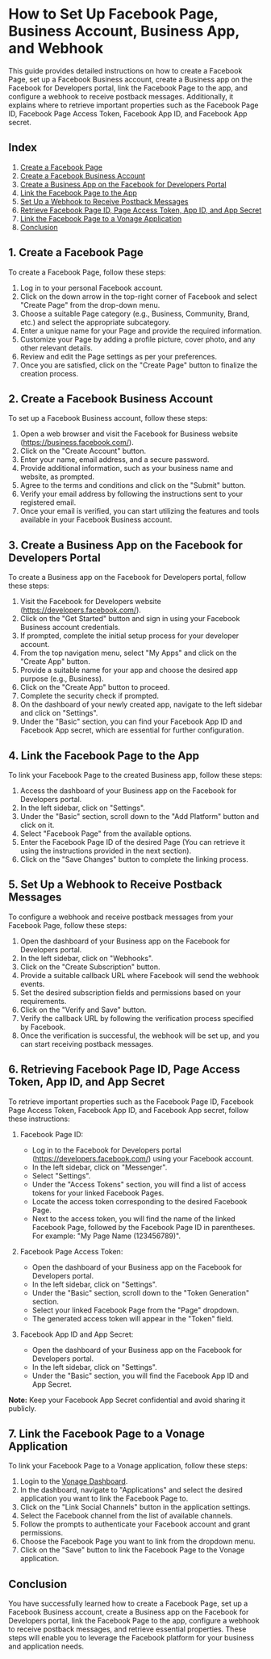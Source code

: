 # How to Set Up Facebook Page, Business Account, Business App, and Webhook

This guide provides detailed instructions on how to create a Facebook Page, set up a Facebook Business account, create a Business app on the Facebook for Developers portal, link the Facebook Page to the app, and configure a webhook to receive postback messages. Additionally, it explains where to retrieve important properties such as the Facebook Page ID, Facebook Page Access Token, Facebook App ID, and Facebook App secret.

## Index

1. [Create a Facebook Page](#1-create-a-facebook-page)
2. [Create a Facebook Business Account](#2-create-a-facebook-business-account)
3. [Create a Business App on the Facebook for Developers Portal](#3-create-a-business-app-on-the-facebook-for-developers-portal)
4. [Link the Facebook Page to the App](#4-link-the-facebook-page-to-the-app)
5. [Set Up a Webhook to Receive Postback Messages](#5-set-up-a-webhook-to-receive-postback-messages)
6. [Retrieve Facebook Page ID, Page Access Token, App ID, and App Secret](#6-retrieving-facebook-page-id-page-access-token-app-id-and-app-secret)
7. [Link the Facebook Page to a Vonage Application](#7-link-the-facebook-page-to-a-vonage-application)
8. [Conclusion](#conclusion)

## 1. Create a Facebook Page

To create a Facebook Page, follow these steps:

1. Log in to your personal Facebook account.
2. Click on the down arrow in the top-right corner of Facebook and select "Create Page" from the drop-down menu.
3. Choose a suitable Page category (e.g., Business, Community, Brand, etc.) and select the appropriate subcategory.
4. Enter a unique name for your Page and provide the required information.
5. Customize your Page by adding a profile picture, cover photo, and any other relevant details.
6. Review and edit the Page settings as per your preferences.
7. Once you are satisfied, click on the "Create Page" button to finalize the creation process.

## 2. Create a Facebook Business Account

To set up a Facebook Business account, follow these steps:

1. Open a web browser and visit the Facebook for Business website (https://business.facebook.com/).
2. Click on the "Create Account" button.
3. Enter your name, email address, and a secure password.
4. Provide additional information, such as your business name and website, as prompted.
5. Agree to the terms and conditions and click on the "Submit" button.
6. Verify your email address by following the instructions sent to your registered email.
7. Once your email is verified, you can start utilizing the features and tools available in your Facebook Business account.

## 3. Create a Business App on the Facebook for Developers Portal

To create a Business app on the Facebook for Developers portal, follow these steps:

1. Visit the Facebook for Developers website (https://developers.facebook.com/).
2. Click on the "Get Started" button and sign in using your Facebook Business account credentials.
3. If prompted, complete the initial setup process for your developer account.
4. From the top navigation menu, select "My Apps" and click on the "Create App" button.
5. Provide a suitable name for your app and choose the desired app purpose (e.g., Business).
6. Click on the "Create App" button to proceed.
7. Complete the security check if prompted.
8. On the dashboard of your newly created app, navigate to the left sidebar and click on "Settings".
9. Under the "Basic" section, you can find your Facebook App ID and Facebook App secret, which are essential for further configuration.

## 4. Link the Facebook Page to the App

To link your Facebook Page to the created Business app, follow these steps:

1. Access the dashboard of your Business app on the Facebook for Developers portal.
2. In the left sidebar, click on "Settings".
3. Under the "Basic" section, scroll down to the "Add Platform" button and click on it.
4. Select "Facebook Page" from the available options.
5. Enter the Facebook Page ID of the desired Page (You can retrieve it using the instructions provided in the next section).
6. Click on the "Save Changes" button to complete the linking process.

## 5. Set Up a Webhook to Receive Postback Messages

To configure a webhook and receive postback messages from your Facebook Page, follow these steps:

1. Open the dashboard of your Business app on the Facebook for Developers portal.
2. In the left sidebar, click on "Webhooks".
3. Click on the "Create Subscription" button.
4. Provide a suitable callback URL where Facebook will send the webhook events.
5. Set the desired subscription fields and permissions based on your requirements.
6. Click on the "Verify and Save" button.
7. Verify the callback URL by following the verification process specified by Facebook.
8. Once the verification is successful, the webhook will be set up, and you can start receiving postback messages.

## 6. Retrieving Facebook Page ID, Page Access Token, App ID, and App Secret

To retrieve important properties such as the Facebook Page ID, Facebook Page Access Token, Facebook App ID, and Facebook App secret, follow these instructions:

1. Facebook Page ID:
    - Log in to the Facebook for Developers portal (https://developers.facebook.com/) using your Facebook account.
    - In the left sidebar, click on "Messenger".
    - Select "Settings".
    - Under the "Access Tokens" section, you will find a list of access tokens for your linked Facebook Pages.
    - Locate the access token corresponding to the desired Facebook Page.
    - Next to the access token, you will find the name of the linked Facebook Page, followed by the Facebook Page ID in parentheses. For example: "My Page Name (123456789)".

2. Facebook Page Access Token:
   - Open the dashboard of your Business app on the Facebook for Developers portal.
   - In the left sidebar, click on "Settings".
   - Under the "Basic" section, scroll down to the "Token Generation" section.
   - Select your linked Facebook Page from the "Page" dropdown.
   - The generated access token will appear in the "Token" field.

3. Facebook App ID and App Secret:
   - Open the dashboard of your Business app on the Facebook for Developers portal.
   - In the left sidebar, click on "Settings".
   - Under the "Basic" section, you will find the Facebook App ID and App Secret.

**Note:** Keep your Facebook App Secret confidential and avoid sharing it publicly.

## 7. Link the Facebook Page to a Vonage Application

To link your Facebook Page to a Vonage application, follow these steps:

1. Login to the [Vonage Dashboard](https://dashboard.nexmo.com/).
2. In the dashboard, navigate to "Applications" and select the desired application you want to link the Facebook Page to.
3. Click on the "Link Social Channels" button in the application settings.
4. Select the Facebook channel from the list of available channels.
5. Follow the prompts to authenticate your Facebook account and grant permissions.
6. Choose the Facebook Page you want to link from the dropdown menu.
7. Click on the "Save" button to link the Facebook Page to the Vonage application.

## Conclusion

You have successfully learned how to create a Facebook Page, set up a Facebook Business account, create a Business app on the Facebook for Developers portal, link the Facebook Page to the app, configure a webhook to receive postback messages, and retrieve essential properties. These steps will enable you to leverage the Facebook platform for your business and application needs.
